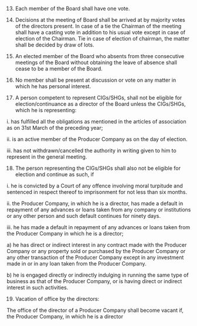 13. Each member of the Board shall have one vote.

14. Decisions at the meeting of Board shall be arrived at by majority votes of the directors present. In case of a tie the Chairman of the meeting shall have a casting vote in addition to his usual vote except in case of election of the Chairman. Tie in case of election of chairman, the matter shall be decided by draw of lots.

15. An elected member of the Board who absents from three consecutive meetings of the Board without obtaining the leave of absence shall cease to be a member of the Board.

16. No member shall be present at discussion or vote on any matter in which he has personal interest.

17. A person competent to represent CIGs/SHGs, shall not be eligible for election/continuance as a director of the Board unless the CIGs/SHGs, which he is representing:

i. has fulfilled all the obligations as mentioned in the articles of association as on 31st March of the preceding year;

ii. is an active member of the Producer Company as on the day of election.

iii. has not withdrawn/cancelled the authority in writing given to him to represent in the general meeting.

18. The person representing the CIGs/SHGs shall also not be eligible for election and continue as such, if



i. he is convicted by a Court of any offence involving moral turpitude and sentenced in respect thereof to imprisonment for not less than six months.

ii. the Producer Company, in which he is a director, has made a default in repayment of any advances or loans taken from any company or institutions or any other person and such default continues for ninety days.

iii. he has made a default in repayment of any advances or loans taken from the Producer Company in which he is a director;

a) he has direct or indirect interest in any contract made with the Producer Company or any property sold or purchased by the Producer Company or any other transaction of the Producer Company except in any investment made in or in any loan taken from the Producer Company.

b) he is engaged directly or indirectly indulging in running the same type of business as that of the Producer Company, or is having direct or indirect interest in such activities.

19. Vacation of office by the directors:

The office of the director of a Producer Company shall become vacant if, the Producer Company, in which he is a director